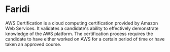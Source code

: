 # Faridi
AWS Certification is a cloud computing certification provided by Amazon Web Services. It validates a candidate's ability to effectively demonstrate knowledge of the AWS platform. The certification process requires the candidate to have either worked on AWS for a certain period of time or have taken an approved course. 
